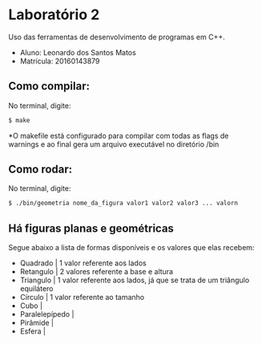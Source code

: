 # Laboratório 2
Uso das ferramentas de desenvolvimento de programas em C++.

 * Aluno: Leonardo dos Santos Matos
 * Matrícula: 20160143879
 
## Como compilar:
No terminal, digite: 
```bash
$ make
```
*O makefile está configurado para compilar com todas as flags de warnings e ao final gera um arquivo executável no diretório /bin

## Como rodar:
No terminal, digite:
```bash
$ ./bin/geometria nome_da_figura valor1 valor2 valor3 ... valorn
```
## Há figuras planas e geométricas

Segue abaixo a lista de formas disponíveis e os valores que elas recebem:
* Quadrado         | 1 valor referente aos lados
* Retangulo        | 2 valores referente a base e altura
* Triangulo        | 1 valor referente aos lados, já que se trata de um triângulo equilátero
* Círculo          | 1 valor referente ao tamanho
* Cubo             |
* Paralelepípedo   |
* Pirâmide         |
* Esfera           |

 
